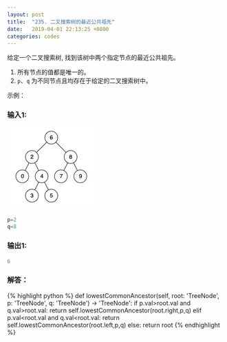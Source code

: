 ```yaml
---
layout: post
title:  "235. 二叉搜索树的最近公共祖先"
date:   2019-04-01 22:13:25 +0800
categories: codes
---
```


给定一个二叉搜索树, 找到该树中两个指定节点的最近公共祖先。
1. 所有节点的值都是唯一的。
2. `p`、`q` 为不同节点且均存在于给定的二叉搜索树中。

示例：  

### 输入1:   
![ListNode](../PNG/binarysearchtree_improved.png)
```Python
p=2
q=8
```

### 输出1:  
```Python
6
```

### 解答：  

{% highlight python %}
def lowestCommonAncestor(self, root: 'TreeNode', p: 'TreeNode', q: 'TreeNode') -> 'TreeNode':
    if p.val>root.val and q.val>root.val:
        return self.lowestCommonAncestor(root.right,p,q)
    elif p.val<root.val and q.val<root.val:
        return self.lowestCommonAncestor(root.left,p,q)
    else:
        return root
{% endhighlight %}
